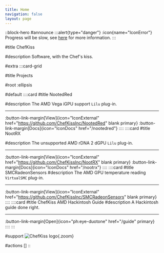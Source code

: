 ```yaml
---
title: Home
navigation: false
layout: page
---
```


::block-hero
#announce
:::alert{type="danger"}
:icon{name="IconError"} Progress will be slow, see [here](/nootedred#whys-development-not-as-active-now) for more information.
:::

#title
ChefKiss

#description
Software, with the Chef's kiss.

#extra
:::card-grid

#title
Projects

#root
:ellipsis

#default
  ::::card
  #title
  NootedRed

  #description
  The AMD Vega iGPU support `Lilu` plug-in.

  ----

  :button-link-margin[View]{icon="IconExternal" href="https://github.com/ChefKissInc/NootedRed" blank primary}
  :button-link-margin[Docs]{icon="IconDocs" href="/nootedred"}
  ::::
  ::::card
  #title
  NootRX

  #description
  The unsupported AMD rDNA 2 dGPU `Lilu` plug-in.

  ----

  :button-link-margin[View]{icon="IconExternal" href="https://github.com/ChefKissInc/NootRX" blank primary}
  :button-link-margin[Docs]{icon="IconDocs" href="/nootrx"}
  ::::
  ::::card
  #title
  SMCRadeonSensors
  #description
  The AMD GPU temperature reading `VirtualSMC` plug-in.

  ----

  :button-link-margin[View]{icon="IconExternal" href="https://github.com/ChefKissInc/SMCRadeonSensors" blank primary}
  ::::
  ::::card
  #title
  ChefKiss AMD Hackintosh Guide
  #description
  A Hackintosh guide done right.

  ----

  :button-link-margin[Open]{icon="ph:eye-duotone" href="/guide" primary}
  ::::
:::

#support
![ChefKiss logo](/ChefKiss@2x.png){.zoom}

#actions
[]
::
